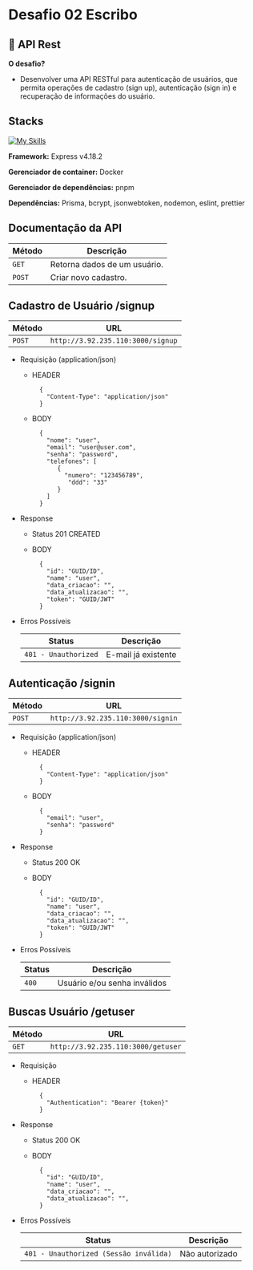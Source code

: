 
# Desafio 02 Escribo

## 🚀 API Rest 

**O desafio?**

- Desenvolver uma API RESTful para autenticação de usuários, que permita operações de cadastro (sign up), autenticação (sign in) e recuperação de informações do usuário.

 
## Stacks

[![My Skills](https://skillicons.dev/icons?i=js,express,prisma,docker,aws)](https://skillicons.dev)

**Framework:** Express v4.18.2

**Gerenciador de container:** Docker

**Gerenciador de dependências:** pnpm

**Dependências:** Prisma, bcrypt, jsonwebtoken, nodemon, eslint, prettier

## Documentação da API

| Método | Descrição |
|---|---|
| `GET` | Retorna dados de um usuário. |
| `POST` | Criar novo cadastro. |

## Cadastro de Usuário /signup

| Método | URL |
|---|---|
| `POST` | ``` http://3.92.235.110:3000/signup ``` |

+ Requisição (application/json)

    + HEADER

            {
              "Content-Type": "application/json"
            }
    + BODY

            {
              "nome": "user",
              "email": "user@user.com",
              "senha": "password",
              "telefones": [
                 {
                   "numero": "123456789",
                    "ddd": "33"
                 }
              ]
            }
      
+ Response 

    + Status 201 CREATED   
    + BODY

            {
              "id": "GUID/ID",
              "name": "user",
              "data_criacao": "",
              "data_atualizacao": "",
              "token": "GUID/JWT"
            }
+ Erros Possíveis
  
  | Status | Descrição |
  |---|---|
  | `401 - Unauthorized` | E-mail já existente |

## Autenticação /signin

| Método | URL |
|---|---|
| `POST` | ``` http://3.92.235.110:3000/signin ``` |

+ Requisição (application/json)

    + HEADER

            {
              "Content-Type": "application/json"
            }
    + BODY

            {
              "email": "user",
              "senha": "password"
            }
      
+ Response 

    + Status 200 OK    
    + BODY

            {
              "id": "GUID/ID",
              "name": "user",
              "data_criacao": "",
              "data_atualizacao": "",
              "token": "GUID/JWT"
            }
+ Erros Possíveis
  
  | Status | Descrição |
  |---|---|
  | `400 ` | Usuário e/ou senha inválidos |

## Buscas Usuário /getuser

| Método | URL |
|---|---|
| `GET` | ``` http://3.92.235.110:3000/getuser ``` |

+ Requisição

    + HEADER

            {
              "Authentication": "Bearer {token}"
            }
      
+ Response 

    + Status 200 OK    
    + BODY

            {
              "id": "GUID/ID",
              "name": "user",
              "data_criacao": "",
              "data_atualizacao": "",
            }
+ Erros Possíveis
  
  | Status | Descrição |
  |---|---|
  | `401 - Unauthorized (Sessão inválida)` | Não autorizado |
